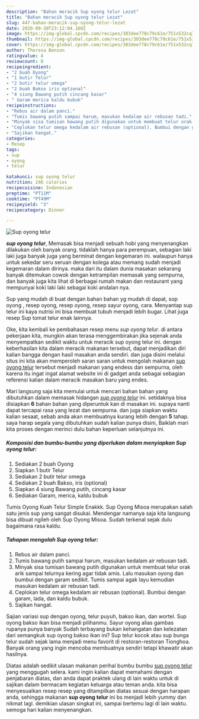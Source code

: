 ```yaml
---
description: "Bahan meracik Sup oyong telur Lezat"
title: "Bahan meracik Sup oyong telur Lezat"
slug: 447-bahan-meracik-sup-oyong-telur-lezat
date: 2020-09-30T23:12:04.160Z
image: https://img-global.cpcdn.com/recipes/303dee778c79c61e/751x532cq70/sup-oyong-telur-foto-resep-utama.jpg
thumbnail: https://img-global.cpcdn.com/recipes/303dee778c79c61e/751x532cq70/sup-oyong-telur-foto-resep-utama.jpg
cover: https://img-global.cpcdn.com/recipes/303dee778c79c61e/751x532cq70/sup-oyong-telur-foto-resep-utama.jpg
author: Theresa Benson
ratingvalue: 4
reviewcount: 8
recipeingredient:
- "2 buah Oyong"
- "1 butir Telur"
- "2 butir telur omega"
- "2 buah Bakso iris optional"
- "4 siung Bawang putih cincang kasar"
- " Garam merica kaldu bubuk"
recipeinstructions:
- "Rebus air dalam panci."
- "Tumis bawang putih sampai harum, masukan kedalam air rebusan tadi."
- "Minyak sisa tumisan bawang putih digunakan untuk membuat telur orak arik sampai telurnya kering agar tidak amis. Lalu masukan oyong dan bumbui dengan garam sedikit. Tumis sampai agak layu kemudian masukan kedalam air rebusan tadi."
- "Ceplokan telur omega kedalam air rebusan (optional). Bumbui dengan garam, lada, dan kaldu bubuk."
- "Sajikan hangat."
categories:
- Resep
tags:
- sup
- oyong
- telur

katakunci: sup oyong telur 
nutrition: 246 calories
recipecuisine: Indonesian
preptime: "PT11M"
cooktime: "PT49M"
recipeyield: "3"
recipecategory: Dinner

---
```



![Sup oyong telur](https://img-global.cpcdn.com/recipes/303dee778c79c61e/751x532cq70/sup-oyong-telur-foto-resep-utama.jpg)

<b><i>sup oyong telur</i></b>, Memasak bisa menjadi sebuah hobi yang menyenangkan dilakukan oleh banyak orang. tidaklah hanya para perempuan, sebagian laki laki juga banyak juga yang berminat dengan kegemaran ini. walaupun hanya untuk sekedar seru seruan dengan kolega atau memang sudah menjadi kegemaran dalam dirinya. maka dari itu dalam dunia masakan sekarang banyak ditemukan cowok dengan ketrampilan memasak yang sempurna, dan banyak juga kita lihat di berbagai rumah makan dan restaurant yang mempunyai koki laki laki sebagai koki andalan nya.

Sup yang mudah di buat dengan bahan bahan yg mudah di dapat, sop oyong , resep oyong, resep oyong, resep sayur oyong, cara. Menyantap sup telur ini kaya nutrisi ini bisa membuat tubuh menjadi lebih bugar. Lihat juga resep Sup tomat telur enak lainnya.

Oke, kita kembali ke pembahasan resep menu <i>sup oyong telur</i>. di antara pekerjaan kita, mungkin akan terasa menggembirakan jika sejenak anda menyempatkan sedikit waktu untuk meracik sup oyong telur ini. dengan keberhasilan kita dalam meracik makanan tersebut, dapat menjadikan diri kalian bangga dengan hasil masakan anda sendiri. dan juga disini melalui situs ini kita akan memperoleh saran saran untuk mengolah makanan <u>sup oyong telur</u> tersebut menjadi makanan yang endess dan sempurna, oleh karena itu ingat ingat alamat website ini di gadget anda sebagai sebagian referensi kalian dalam meracik masakan baru yang endes.


Mari langsung saja kita memulai untuk mencari bahan bahan yang dibutuhkan dalam memasak hidangan <u><i>sup oyong telur</i></u> ini. setidaknya bisa disiapkan <b>6</b> bahan bahan yang diperuntuk kan di masakan ini. supaya nanti dapat tercapai rasa yang lezat dan sempurna. dan juga siapkan waktu kalian sesaat, sebab anda akan membuatnya kurang lebih dengan <b>5</b> tahap. saya harap segala yang dibutuhkan sudah kalian punya disini, Baiklah mari kita proses dengan merinci dulu bahan keperluan selanjutnya ini.

<!--inarticleads1-->

##### Komposisi dan bumbu-bumbu yang diperlukan dalam menyiapkan Sup oyong telur:

1. Sediakan 2 buah Oyong
1. Siapkan 1 butir Telur
1. Sediakan 2 butir telur omega
1. Sediakan 2 buah Bakso, iris (optional)
1. Siapkan 4 siung Bawang putih, cincang kasar
1. Sediakan  Garam, merica, kaldu bubuk


Tumis Oyong Kuah Telur Simple Enakkk. Sup Oyong Misoa merupakan salah satu jenis sup yang sangat disukai. Mendengar namanya saja kita langsung bisa dibuat ngileh oleh Sup Oyong Misoa. Sudah terkenal sejak dulu bagaimana rasa kaldu. 

<!--inarticleads2-->

##### Tahapan mengolah Sup oyong telur:

1. Rebus air dalam panci.
1. Tumis bawang putih sampai harum, masukan kedalam air rebusan tadi.
1. Minyak sisa tumisan bawang putih digunakan untuk membuat telur orak arik sampai telurnya kering agar tidak amis. Lalu masukan oyong dan bumbui dengan garam sedikit. Tumis sampai agak layu kemudian masukan kedalam air rebusan tadi.
1. Ceplokan telur omega kedalam air rebusan (optional). Bumbui dengan garam, lada, dan kaldu bubuk.
1. Sajikan hangat.


Sajian variasi sup dengan oyong, telur puyuh, bakso ikan, dan wortel. Sup oyong bakso ikan bisa menjadi pilihanmu. Sayur oyong alias gambas rupanya punya banyak Sudah terbayang bukan kehangatan dan kelezatan dari semangkuk sup oyong bakso ikan ini? Sup telur kocok atau sup bunga telur sudah sejak lama menjadi menu favorit di restoran-restoran Tionghoa. Banyak orang yang ingin mencoba membuatnya sendiri tetapi khawatir akan hasilnya. 

Diatas adalah sedikit ulasan makanan perihal bumbu bumbu <u>sup oyong telur</u> yang menggugah selera. kami ingin kalian dapat memahami dengan penjabaran diatas, dan anda dapat praktek ulang di lain waktu untuk di sajikan dalam bermacam kegiatan keluarga atau teman anda. kita bisa menyesuaikan resep resep yang ditampilkan diatas sesuai dengan harapan anda, sehingga makanan <b>sup oyong telur</b> ini bs menjadi lebih yummy dan nikmat lagi. demikian ulasan singkat ini, sampai bertemu lagi di lain waktu. semoga hari kalian menyenangkan.
